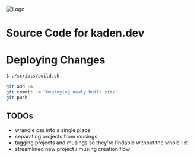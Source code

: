 ![Logo](docs/favicon.ico)

# Source Code for kaden.dev

# Deploying Changes
```bash
$ ./scripts/build.sh

git add -A
git commit -m "Deploying newly built site"
git push
```

## TODOs
- wrangle css into a single place
- separating projects from musings
- tagging projects and musings so they're findable without the whole list
- streamlined new project / musing creation flow